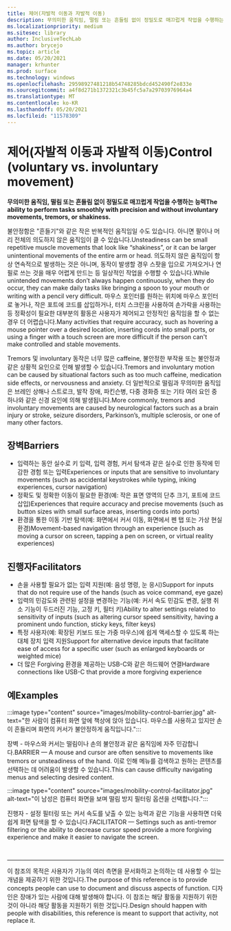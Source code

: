 ```yaml
---
title: 제어(자발적 이동과 자발적 이동)
description: 무의미한 움직임, 떨림 또는 흔들림 없이 정밀도로 매끄럽게 작업을 수행하는 능력
ms.localizationpriority: medium
ms.sitesec: library
author: InclusiveTechLab
ms.author: brycejo
ms.topic: article
ms.date: 05/20/2021
manager: krhunter
ms.prod: surface
ms.technology: windows
ms.openlocfilehash: 29598927481218b54748285bdcd452490f2e833e
ms.sourcegitcommit: a4f8d271b1372321c3b45fc5a7a29703976964a4
ms.translationtype: MT
ms.contentlocale: ko-KR
ms.lasthandoff: 05/20/2021
ms.locfileid: "11578309"
---
```

# <a name="control-voluntary-vs-involuntary-movement"></a><span data-ttu-id="357db-103">제어(자발적 이동과 자발적 이동)</span><span class="sxs-lookup"><span data-stu-id="357db-103">Control (voluntary vs. involuntary movement)</span></span>

**<span data-ttu-id="357db-104">무의미한 움직임, 떨림 또는 흔들림 없이 정밀도로 매끄럽게 작업을 수행하는 능력</span><span class="sxs-lookup"><span data-stu-id="357db-104">The ability to perform tasks smoothly with precision and without involuntary movements, tremors, or shakiness.</span></span>**

<span data-ttu-id="357db-105">불안정함은 "흔들기"와 같은 작은 반복적인 움직임일 수도 있습니다. 아니면 팔이나 머리 전체의 의도하지 않은 움직임이 클 수 있습니다.</span><span class="sxs-lookup"><span data-stu-id="357db-105">Unsteadiness can be small repetitive muscle movements that look like “shakiness”, or it can be larger unintentional movements of the entire arm or head.</span></span> <span data-ttu-id="357db-106">의도하지 않은 움직임이 항상 연속적으로 발생하는 것은 아니며, 동작이 발생할 경우 스팟을 입으로 가져오거나 연필로 쓰는 것을 매우 어렵게 만드는 등 일상적인 작업을 수행할 수 있습니다.</span><span class="sxs-lookup"><span data-stu-id="357db-106">While unintended movements don’t always happen continuously, when they do occur, they can make daily tasks like bringing a spoon to your mouth or writing with a pencil very difficult.</span></span> <span data-ttu-id="357db-107">마우스 포인터를 원하는 위치에 마우스 포인터로 놓거나, 작은 포트에 코드를 삽입하거나, 터치 스크린을 사용하여 손가락을 사용하는 등 정확성이 필요한 대부분의 활동은 사용자가 제어되고 안정적인 움직임을 할 수 없는 경우 더 어렵습니다.</span><span class="sxs-lookup"><span data-stu-id="357db-107">Many activities that require accuracy, such as hovering a mouse pointer over a desired location, inserting cords into small ports, or using a finger with a touch screen are more difficult if the person can't make controlled and stable movements.</span></span>

<span data-ttu-id="357db-108">Tremors 및 involuntary 동작은 너무 많은 caffeine, 불안정한 부작용 또는 불안정과 같은 상황적 요인으로 인해 발생할 수 있습니다.</span><span class="sxs-lookup"><span data-stu-id="357db-108">Tremors and involuntary motion can be caused by situational factors such as too much caffeine, medication side effects, or nervousness and anxiety.</span></span> <span data-ttu-id="357db-109">더 일반적으로 떨림과 무의미한 움직임은 브레인 상해나 스트로크, 발작 장애, 파킨슨병, 다중 경화증 또는 기타 여러 요인 중 하나와 같은 신경 요인에 의해 발생됩니다.</span><span class="sxs-lookup"><span data-stu-id="357db-109">More commonly, tremors and involuntary movements are caused by neurological factors such as a brain injury or stroke, seizure disorders, Parkinson’s, multiple sclerosis, or one of many other factors.</span></span>

## <a name="barriers"></a><span data-ttu-id="357db-110">장벽</span><span class="sxs-lookup"><span data-stu-id="357db-110">Barriers</span></span>
* <span data-ttu-id="357db-111">입력하는 동안 실수로 키 입력, 입력 경험, 커서 탐색과 같은 실수로 인한 동작에 민감한 경험 또는 입력</span><span class="sxs-lookup"><span data-stu-id="357db-111">Experiences or inputs that are sensitive to involuntary movements (such as accidental keystrokes while typing, inking experiences, cursor navigation)</span></span>
* <span data-ttu-id="357db-112">정확도 및 정확한 이동이 필요한 환경(예: 작은 표면 영역의 단추 크기, 포트에 코드 삽입)</span><span class="sxs-lookup"><span data-stu-id="357db-112">Experiences that require accuracy and precise movements (such as button sizes with small surface areas, inserting cords into ports)</span></span>
* <span data-ttu-id="357db-113">환경을 통한 이동 기반 탐색(예: 화면에서 커서 이동, 화면에서 펜 탭 또는 가상 현실 환경)</span><span class="sxs-lookup"><span data-stu-id="357db-113">Movement-based navigation through an experience (such as moving a cursor on screen, tapping a pen on screen, or virtual reality experiences)</span></span>

## <a name="facilitators"></a><span data-ttu-id="357db-114">진행자</span><span class="sxs-lookup"><span data-stu-id="357db-114">Facilitators</span></span>
* <span data-ttu-id="357db-115">손을 사용할 필요가 없는 입력 지원(예: 음성 명령, 눈 응시)</span><span class="sxs-lookup"><span data-stu-id="357db-115">Support for inputs that do not require use of the hands (such as voice command, eye gaze)</span></span>
* <span data-ttu-id="357db-116">입력의 민감도와 관련된 설정을 변경하는 기능(예: 커서 속도 민감도 변경, 실행 취소 기능이 두드러진 기능, 고정 키, 필터 키)</span><span class="sxs-lookup"><span data-stu-id="357db-116">Ability to alter settings related to sensitivity of inputs (such as altering cursor speed sensitivity, having a prominent undo function, sticky keys, filter keys)</span></span>
* <span data-ttu-id="357db-117">특정 사용자(예: 확장된 키보드 또는 가중 마우스)에 쉽게 액세스할 수 있도록 하는 대체 장치 입력 지원</span><span class="sxs-lookup"><span data-stu-id="357db-117">Support for alternative device inputs that facilitate ease of access for a specific user (such as enlarged keyboards or weighted mice)</span></span>
* <span data-ttu-id="357db-118">더 많은 Forgiving 환경을 제공하는 USB-C와 같은 하드웨어 연결</span><span class="sxs-lookup"><span data-stu-id="357db-118">Hardware connections like USB-C that provide a more forgiving experience</span></span>


## <a name="examples"></a><span data-ttu-id="357db-119">예</span><span class="sxs-lookup"><span data-stu-id="357db-119">Examples</span></span>

:::image type="content" source="images/mobility-control-barrier.jpg" alt-text="한 사람이 컴퓨터 화면 앞에 책상에 앉아 있습니다. 마우스를 사용하고 있지만 손이 흔들리며 화면의 커서가 불안정하게 움직입니다.":::

<span data-ttu-id="357db-122">장벽 - 마우스와 커서는 떨림이나 손의 불안정과 같은 움직임에 자주 민감합니다.</span><span class="sxs-lookup"><span data-stu-id="357db-122">BARRIER — A mouse and cursor are often sensitive to movements like tremors or unsteadiness of the hand.</span></span> <span data-ttu-id="357db-123">이로 인해 메뉴를 검색하고 원하는 콘텐츠를 선택하는 데 어려움이 발생할 수 있습니다.</span><span class="sxs-lookup"><span data-stu-id="357db-123">This can cause difficulty navigating menus and selecting desired content.</span></span>

:::image type="content" source="images/mobility-control-facilitator.jpg" alt-text="이 남성은 컴퓨터 화면을 보며 떨림 방지 필터링 옵션을 선택합니다.":::

<span data-ttu-id="357db-125">진행자 - 설정 필터링 또는 커서 속도를 낮출 수 있는 능력과 같은 기능을 사용하면 더욱 쉽게 화면 탐색을 할 수 있습니다.</span><span class="sxs-lookup"><span data-stu-id="357db-125">FACILITATOR — Settings such as anti-tremor filtering or the ability to decrease cursor speed provide a more forgiving experience and make it easier to navigate the screen.</span></span>


&nbsp;

[comment]: # (Footer 문)
___
<span data-ttu-id="357db-127">이 참조의 목적은 사용자가 기능의 여러 측면을 문서화하고 논의하는 데 사용할 수 있는 개념을 제공하기 위한 것입니다.</span><span class="sxs-lookup"><span data-stu-id="357db-127">The purpose of this reference is to provide concepts people can use to document and discuss aspects of function.</span></span> <span data-ttu-id="357db-128">디자인은 장애가 있는 사람에 대해 발생해야 합니다. 이 참조는 해당 활동을 지원하기 위한 것이 아니라 해당 활동을 지원하기 위한 것입니다.</span><span class="sxs-lookup"><span data-stu-id="357db-128">Design should happen with people with disabilities, this reference is meant to support that activity, not replace it.</span></span> 